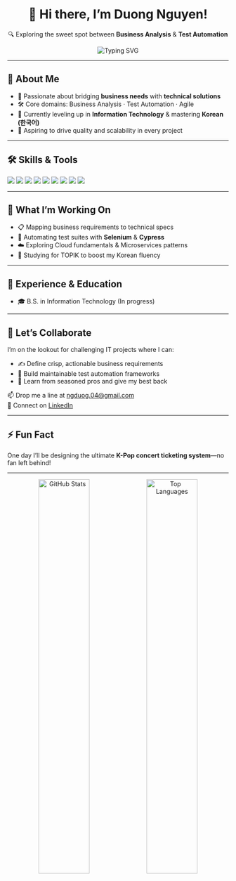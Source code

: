 <div align="center">
  <h1>👋 Hi there, I’m Duong Nguyen!</h1>
  <p>🔍 Exploring the sweet spot between <strong>Business Analysis</strong> & <strong>Test Automation</strong></p>
  <img src="https://readme-typing-svg.herokuapp.com?font=Nunito&size=24&pause=1000&color=7289DA&center=true&vCenter=true&width=500&lines=\\Turning+complex+problems+into+robust+solutions" alt="Typing SVG" />
</div>

---

## 🚀 About Me
- 📌 Passionate about bridging **business needs** with **technical solutions**  
- 🛠️ Core domains: Business Analysis · Test Automation · Agile  
- 🌱 Currently leveling up in **Information Technology** & mastering **Korean (한국어)**  
- 🎯 Aspiring to drive quality and scalability in every project  

---

## 🛠️ Skills & Tools
<div align="left">
  <img src="https://img.shields.io/badge/Business%20Analysis-FDD135?style=flat-square&logo=balsamiq&logoColor=white" />
  <img src="https://img.shields.io/badge/Test%20Automation-00CBD3?style=flat-square&logo=selenium&logoColor=white" />
  <img src="https://img.shields.io/badge/Framework-SpringBoot-6DB33F?style=flat-square&logo=spring&logoColor=white" />
  <img src="https://img.shields.io/badge/Language-Java-007396?style=flat-square&logo=java&logoColor=white" />
  <img src="https://img.shields.io/badge/Language-JavaScript-F7DF1E?style=flat-square&logo=javascript&logoColor=black" />
  <img src="https://img.shields.io/badge/Database-MySQL-005C84?style=flat-square&logo=mysql&logoColor=white" />
  <img src="https://img.shields.io/badge/Korean-Beginner-C71585?style=flat-square&logo=korean&logoColor=white" />
  <img src="https://img.shields.io/badge/Tools-JIRA-0052CC?style=flat-square&logo=jira&logoColor=white" />
  <img src="https://img.shields.io/badge/Tools-Git-E44C30?style=flat-square&logo=git&logoColor=white" />
</div>

---

## 🔭 What I’m Working On
- 📋 Mapping business requirements to technical specs  
- 🤖 Automating test suites with **Selenium** & **Cypress**  
- ☁️ Exploring Cloud fundamentals & Microservices patterns  
- 📝 Studying for TOPIK to boost my Korean fluency  

---

## 💼 Experience & Education
- 🎓 B.S. in Information Technology (In progress)  

---

## 🤝 Let’s Collaborate
I’m on the lookout for challenging IT projects where I can:
- ✍️ Define crisp, actionable business requirements  
- 🚀 Build maintainable test automation frameworks  
- 🌱 Learn from seasoned pros and give my best back  

📫 Drop me a line at [ngduog.04@gmail.com](mailto:ngduog.04@gmail.com)  
🔗 Connect on [LinkedIn](https://www.linkedin.com/in/duong-nguyen-van-326687366/)  

---

## ⚡ Fun Fact
One day I’ll be designing the ultimate **K-Pop concert ticketing system**—no fan left behind!

---

<div align="center">
  <img src="https://github-readme-stats.vercel.app/api?username=duongnv12&show_icons=true&theme=react" alt="GitHub Stats" width="48%" />
  <img src="https://github-readme-stats.vercel.app/api/top-langs/?username=duongnv12&layout=compact&theme=react" alt="Top Languages" width="48%" />
</div>

